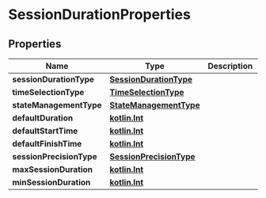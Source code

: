 # SessionDurationProperties

## Properties
Name | Type | Description | Notes
------------ | ------------- | ------------- | -------------
**sessionDurationType** | [**SessionDurationType**](SessionDurationType.md) |  |  [optional]
**timeSelectionType** | [**TimeSelectionType**](TimeSelectionType.md) |  |  [optional]
**stateManagementType** | [**StateManagementType**](StateManagementType.md) |  |  [optional]
**defaultDuration** | [**kotlin.Int**](.md) |  |  [optional]
**defaultStartTime** | [**kotlin.Int**](.md) |  |  [optional]
**defaultFinishTime** | [**kotlin.Int**](.md) |  |  [optional]
**sessionPrecisionType** | [**SessionPrecisionType**](SessionPrecisionType.md) |  |  [optional]
**maxSessionDuration** | [**kotlin.Int**](.md) |  |  [optional]
**minSessionDuration** | [**kotlin.Int**](.md) |  |  [optional]
